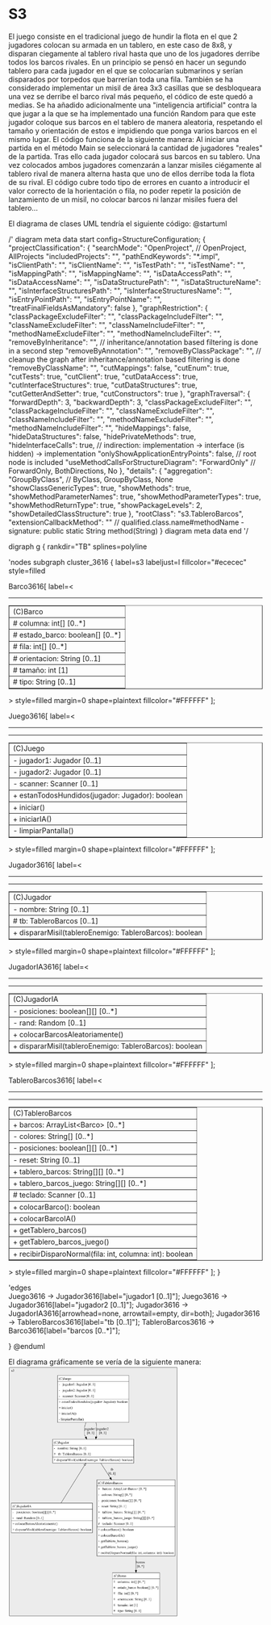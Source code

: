 # S3

El juego consiste en el tradicional juego de hundir la flota en el que 2 jugadores colocan su armada en un tablero, en este caso de 8x8, y disparan ciegamente al tablero rival hasta que uno de los jugadores derribe todos los barcos rivales.
En un principio se pensó en hacer un segundo tablero para cada jugador en el que se colocarían submarinos y serían disparados por torpedos que barrerían toda una fila.
También se ha considerado implementar un misil de área 3x3 casillas que se desbloqueara una vez se derribe el barco rival más pequeño, el códico de este quedó a medias.
Se ha añadido adicionalmente una "inteligencia artificial" contra la que jugar a la que se ha implementado una función Random para que este jugador coloque sus barcos en el tablero de manera aleatoria, respetando el tamaño y orientación de estos e impidiendo que ponga varios barcos en el mismo lugar.
El código funciona de la siguiente manera:
Al iniciar una partida en el método Main se seleccionará la cantidad de jugadores "reales" de la partida.
Tras ello cada jugador colocará sus barcos en su tablero.
Una vez colocados ambos jugadores comenzarán a lanzar misiles ciégamente al tablero rival de manera alterna hasta que uno de ellos derribe toda la flota de su rival.
El código cubre todo tipo de errores en cuanto a introducir el valor correcto de la horientación o fila, no poder repetir la posición de lanzamiento de un misil, no colocar barcos ni lanzar misiles fuera del tablero...

El diagrama de clases UML tendría el siguiente código:
@startuml

/' diagram meta data start
config=StructureConfiguration;
{
"projectClassification": {
"searchMode": "OpenProject", // OpenProject, AllProjects
"includedProjects": "",
"pathEndKeywords": "*.impl",
"isClientPath": "",
"isClientName": "",
"isTestPath": "",
"isTestName": "",
"isMappingPath": "",
"isMappingName": "",
"isDataAccessPath": "",
"isDataAccessName": "",
"isDataStructurePath": "",
"isDataStructureName": "",
"isInterfaceStructuresPath": "",
"isInterfaceStructuresName": "",
"isEntryPointPath": "",
"isEntryPointName": "",
"treatFinalFieldsAsMandatory": false
},
"graphRestriction": {
"classPackageExcludeFilter": "",
"classPackageIncludeFilter": "",
"classNameExcludeFilter": "",
"classNameIncludeFilter": "",
"methodNameExcludeFilter": "",
"methodNameIncludeFilter": "",
"removeByInheritance": "", // inheritance/annotation based filtering is done in a second step
"removeByAnnotation": "",
"removeByClassPackage": "", // cleanup the graph after inheritance/annotation based filtering is done
"removeByClassName": "",
"cutMappings": false,
"cutEnum": true,
"cutTests": true,
"cutClient": true,
"cutDataAccess": true,
"cutInterfaceStructures": true,
"cutDataStructures": true,
"cutGetterAndSetter": true,
"cutConstructors": true
},
"graphTraversal": {
"forwardDepth": 3,
"backwardDepth": 3,
"classPackageExcludeFilter": "",
"classPackageIncludeFilter": "",
"classNameExcludeFilter": "",
"classNameIncludeFilter": "",
"methodNameExcludeFilter": "",
"methodNameIncludeFilter": "",
"hideMappings": false,
"hideDataStructures": false,
"hidePrivateMethods": true,
"hideInterfaceCalls": true, // indirection: implementation -> interface (is hidden) -> implementation
"onlyShowApplicationEntryPoints": false, // root node is included
"useMethodCallsForStructureDiagram": "ForwardOnly" // ForwardOnly, BothDirections, No
},
"details": {
"aggregation": "GroupByClass", // ByClass, GroupByClass, None
"showClassGenericTypes": true,
"showMethods": true,
"showMethodParameterNames": true,
"showMethodParameterTypes": true,
"showMethodReturnType": true,
"showPackageLevels": 2,
"showDetailedClassStructure": true
},
"rootClass": "s3.TableroBarcos",
"extensionCallbackMethod": "" // qualified.class.name#methodName - signature: public static String method(String)
}
diagram meta data end '/



digraph g {
rankdir="TB"
splines=polyline


'nodes
subgraph cluster_3616 {
label=s3
labeljust=l
fillcolor="#ececec"
style=filled

Barco3616[
label=<<TABLE BORDER="1" CELLBORDER="0" CELLPADDING="4" CELLSPACING="0">
<TR><TD ALIGN="LEFT" >(C)Barco</TD></TR>
<HR/>
<TR><TD ALIGN="LEFT" >#   columna: int[] [0..*]</TD></TR>
<TR><TD ALIGN="LEFT" >#   estado_barco: boolean[] [0..*]</TD></TR>
<TR><TD ALIGN="LEFT" >#   fila: int[] [0..*]</TD></TR>
<TR><TD ALIGN="LEFT" >#   orientacion: String [0..1]</TD></TR>
<TR><TD ALIGN="LEFT" >#   tamaño: int [1]</TD></TR>
<TR><TD ALIGN="LEFT" >#   tipo: String [0..1]</TD></TR>
</TABLE>>
style=filled
margin=0
shape=plaintext
fillcolor="#FFFFFF"
];

Juego3616[
label=<<TABLE BORDER="1" CELLBORDER="0" CELLPADDING="4" CELLSPACING="0">
<TR><TD ALIGN="LEFT" >(C)Juego</TD></TR>
<HR/>
<TR><TD ALIGN="LEFT" >-   jugador1: Jugador [0..1]</TD></TR>
<TR><TD ALIGN="LEFT" >-   jugador2: Jugador [0..1]</TD></TR>
<TR><TD ALIGN="LEFT" >-   scanner: Scanner [0..1]</TD></TR>
<HR/>
<TR><TD ALIGN="LEFT" >+ estanTodosHundidos(jugador: Jugador): boolean</TD></TR>
<TR><TD ALIGN="LEFT" >+ iniciar()</TD></TR>
<TR><TD ALIGN="LEFT" >+ iniciarIA()</TD></TR>
<TR><TD ALIGN="LEFT" >- limpiarPantalla()</TD></TR>
</TABLE>>
style=filled
margin=0
shape=plaintext
fillcolor="#FFFFFF"
];

Jugador3616[
label=<<TABLE BORDER="1" CELLBORDER="0" CELLPADDING="4" CELLSPACING="0">
<TR><TD ALIGN="LEFT" >(C)Jugador</TD></TR>
<HR/>
<TR><TD ALIGN="LEFT" >-   nombre: String [0..1]</TD></TR>
<TR><TD ALIGN="LEFT" >#   tb: TableroBarcos [0..1]</TD></TR>
<HR/>
<TR><TD ALIGN="LEFT" >+ dispararMisil(tableroEnemigo: TableroBarcos): boolean</TD></TR>
</TABLE>>
style=filled
margin=0
shape=plaintext
fillcolor="#FFFFFF"
];

JugadorIA3616[
label=<<TABLE BORDER="1" CELLBORDER="0" CELLPADDING="4" CELLSPACING="0">
<TR><TD ALIGN="LEFT" >(C)JugadorIA</TD></TR>
<HR/>
<TR><TD ALIGN="LEFT" >-   posiciones: boolean[][] [0..*]</TD></TR>
<TR><TD ALIGN="LEFT" >-   rand: Random [0..1]</TD></TR>
<HR/>
<TR><TD ALIGN="LEFT" >+ colocarBarcosAleatoriamente()</TD></TR>
<TR><TD ALIGN="LEFT" >+ dispararMisil(tableroEnemigo: TableroBarcos): boolean</TD></TR>
</TABLE>>
style=filled
margin=0
shape=plaintext
fillcolor="#FFFFFF"
];

TableroBarcos3616[
label=<<TABLE BORDER="1" CELLBORDER="0" CELLPADDING="4" CELLSPACING="0">
<TR><TD ALIGN="LEFT" >(C)TableroBarcos</TD></TR>
<HR/>
<TR><TD ALIGN="LEFT" >+   barcos: ArrayList&lt;Barco&gt; [0..*]</TD></TR>
<TR><TD ALIGN="LEFT" >-   colores: String[] [0..*]</TD></TR>
<TR><TD ALIGN="LEFT" >-   posiciones: boolean[][] [0..*]</TD></TR>
<TR><TD ALIGN="LEFT" >-   reset: String [0..1]</TD></TR>
<TR><TD ALIGN="LEFT" >+   tablero_barcos: String[][] [0..*]</TD></TR>
<TR><TD ALIGN="LEFT" >+   tablero_barcos_juego: String[][] [0..*]</TD></TR>
<TR><TD ALIGN="LEFT" >#   teclado: Scanner [0..1]</TD></TR>
<HR/>
<TR><TD ALIGN="LEFT" >+ colocarBarco(): boolean</TD></TR>
<TR><TD ALIGN="LEFT" >+ colocarBarcoIA()</TD></TR>
<TR><TD ALIGN="LEFT" >+ getTablero_barcos()</TD></TR>
<TR><TD ALIGN="LEFT" >+ getTablero_barcos_juego()</TD></TR>
<TR><TD ALIGN="LEFT" >+ recibirDisparoNormal(fila: int, columna: int): boolean</TD></TR>
</TABLE>>
style=filled
margin=0
shape=plaintext
fillcolor="#FFFFFF"
];
}

'edges    
Juego3616 -> Jugador3616[label="jugador1
[0..1]"];
Juego3616 -> Jugador3616[label="jugador2
[0..1]"];
Jugador3616 -> JugadorIA3616[arrowhead=none, arrowtail=empty, dir=both];
Jugador3616 -> TableroBarcos3616[label="tb
[0..1]"];
TableroBarcos3616 -> Barco3616[label="barcos
[0..*]"];

}
@enduml

El diagrama gráficamente se vería de la siguiente manera:
![img.png](img.png)